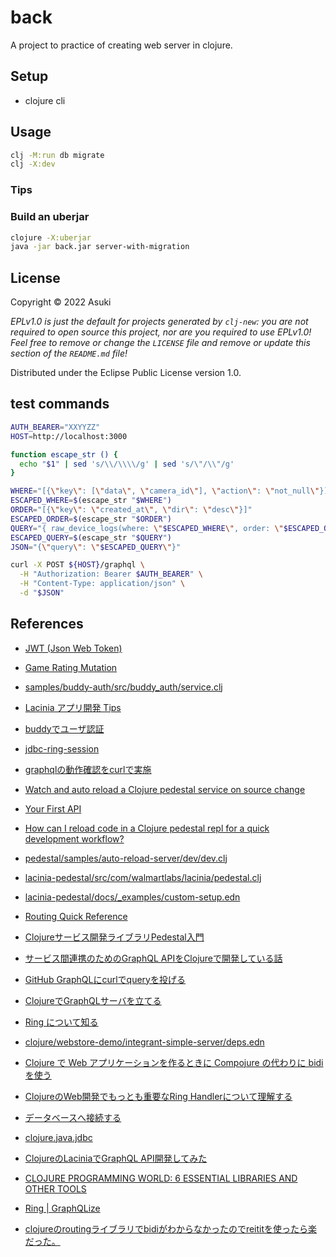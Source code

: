 # back

A project to practice of creating web server in clojure.

## Setup

- clojure cli

## Usage

```sh
clj -M:run db migrate
clj -X:dev
```

### Tips


### Build an uberjar

```sh
clojure -X:uberjar
java -jar back.jar server-with-migration
```

## License

Copyright © 2022 Asuki

_EPLv1.0 is just the default for projects generated by `clj-new`: you are not_
_required to open source this project, nor are you required to use EPLv1.0!_
_Feel free to remove or change the `LICENSE` file and remove or update this_
_section of the `README.md` file!_

Distributed under the Eclipse Public License version 1.0.

## test commands

```sh
AUTH_BEARER="XXYYZZ"
HOST=http://localhost:3000

function escape_str () {
  echo "$1" | sed 's/\\/\\\\/g' | sed 's/\"/\\"/g'
}

WHERE="[{\"key\": [\"data\", \"camera_id\"], \"action\": \"not_null\"}]"
ESCAPED_WHERE=$(escape_str "$WHERE")
ORDER="[{\"key\": \"created_at\", \"dir\": \"desc\"}]"
ESCAPED_ORDER=$(escape_str "$ORDER")
QUERY="{ raw_device_logs(where: \"$ESCAPED_WHERE\", order: \"$ESCAPED_ORDER\") { total list { id created_at data } } } }"
ESCAPED_QUERY=$(escape_str "$QUERY")
JSON="{\"query\": \"$ESCAPED_QUERY\"}"

curl -X POST ${HOST}/graphql \
  -H "Authorization: Bearer $AUTH_BEARER" \
  -H "Content-Type: application/json" \
  -d "$JSON"
```

## References

- [JWT (Json Web Token)](https://funcool.github.io/buddy-sign/latest/01-jwt.html)
- [Game Rating Mutation](https://lacinia.readthedocs.io/en/latest/tutorial/rating-mutation.html)
- [samples/buddy-auth/src/buddy_auth/service.clj](https://github.com/pedestal/pedestal/blob/master/samples/buddy-auth/src/buddy_auth/service.clj)
- [Lacinia アプリ開発 Tips](https://qiita.com/223kazuki/items/50e5f62f19fed751ba40)
- [buddyでユーザ認証](https://qiita.com/totakke/items/30c0582ad9cdd6a34cba)
- [jdbc-ring-session](https://github.com/luminus-framework/jdbc-ring-session)
- [graphqlの動作確認をcurlで実施](https://asukiaaa.blogspot.com/2024/02/test-graphql-with-using-curl.html)
- [Watch and auto reload a Clojure pedestal service on source change ](https://dev.to/praburajan/watch-and-auto-reload-a-clojure-pedestal-service-on-save-4ehl)
- [Your First API](http://pedestal.io/guides/your-first-api)
- [How can I reload code in a Clojure pedestal repl for a quick development workflow?](https://stackoverflow.com/questions/36390571/how-can-i-reload-code-in-a-clojure-pedestal-repl-for-a-quick-development-workflo)
- [pedestal/samples/auto-reload-server/dev/dev.clj](https://github.com/pedestal/samples/blob/master/auto-reload-server/dev/dev.clj#L38)
- [lacinia-pedestal/src/com/walmartlabs/lacinia/pedestal.clj](https://github.com/walmartlabs/lacinia-pedestal/blob/88468c0c1ba0bc7a84fcafb20ce6150e48545e18/src/com/walmartlabs/lacinia/pedestal.clj)
- [lacinia-pedestal/docs/_examples/custom-setup.edn](https://github.com/walmartlabs/lacinia-pedestal/blob/e70f853ff96ac2c8f315bc5a6d429213df0c5d04/docs/_examples/custom-setup.edn)
- [Routing Quick Reference](http://pedestal.io/reference/routing-quick-reference)
- [Clojureサービス開発ライブラリPedestal入門](https://qiita.com/lagenorhynque/items/fbd66ebaa0352ec4253d)
- [サービス間連携のためのGraphQL APIをClojureで開発している話](https://tech-magazine.opt.ne.jp/entry/2021/01/13/124551)
- [GitHub GraphQLにcurlでqueryを投げる](https://qiita.com/ikemura23/items/4b0dd5a82abc9364638e)
- [ClojureでGraphQLサーバを立てる](https://qiita.com/223kazuki/items/ba4ba84e2da1daea3b52)
- [Ring について知る](https://ayato-p.github.io/clojure-beginner/intro_web_development/part2_what_is_ring.html)
- [clojure/webstore-demo/integrant-simple-server/deps.edn](https://github.com/karimarttila/clojure/blob/master/webstore-demo/integrant-simple-server/deps.edn)
- [Clojure で Web アプリケーションを作るときに Compojure の代わりに bidi を使う](https://qiita.com/ayato_p/items/8ed4688a4540491e87e0)
- [ClojureのWeb開発でもっとも重要なRing Handlerについて理解する](https://tech.toyokumo.co.jp/entry/2019/07/03/122656)
- [データベースへ接続する](https://ayato-p.github.io/clojure-beginner/intro_web_development/part5_connect_to_database.html)
- [clojure.java.jdbc](http://clojure.github.io/java.jdbc/#clojure.java.jdbc/get-connection)

- [ClojureのLaciniaでGraphQL API開発してみた](https://qiita.com/lagenorhynque/items/eebb9a36859789520dbf)
- [CLOJURE PROGRAMMING WORLD: 6 ESSENTIAL LIBRARIES AND OTHER TOOLS](https://freshcodeit.com/freshcode-post/clojure-programming-world-frameworks-and-other-tools)

- [Ring | GraphQLize](https://www.graphqlize.org/docs/getting_started/clojure/ring)
- [clojureのroutingライブラリでbidiがわからなかったのでreititを使ったら楽だった。](https://amagasa30.hatenablog.com/entry/2020/12/11/003035)
